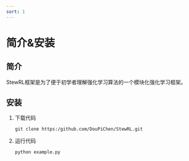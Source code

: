 ```yaml
---
sort: 1
---
```


# 简介&安装

## 简介

StewRL框架是为了便于初学者理解强化学习算法的一个模块化强化学习框架。

## 安装

1. 下载代码

   ``` git
   git clone https:/github.com/DouPiChen/StewRL.git
   ```

   

2. 运行代码

   ```python
   python example.py
   ```

   

